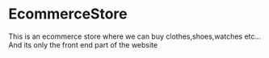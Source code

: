 # EcommerceStore
This is an ecommerce store where we can buy clothes,shoes,watches etc... And its only the front end part of the website
